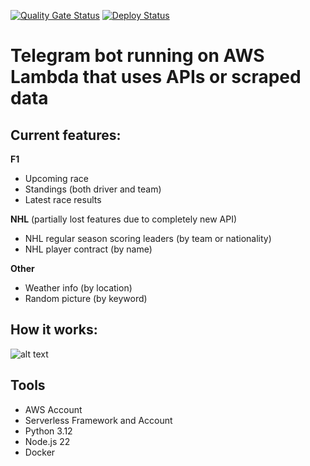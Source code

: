 [![Quality Gate Status](https://sonarcloud.io/api/project_badges/measure?project=Tsingis_telegram-bot&metric=alert_status)](https://sonarcloud.io/summary/new_code?id=Tsingis_telegram-bot) [![Deploy Status](https://github.com/tsingis/telegram-bot/actions/workflows/deploy.yml/badge.svg)](https://github.com/tsingis/telegram-bot/actions/workflows/deploy.yml)

# Telegram bot running on AWS Lambda that uses APIs or scraped data

## Current features:

**F1**

- Upcoming race
- Standings (both driver and team)
- Latest race results

**NHL** (partially lost features due to completely new API)

- NHL regular season scoring leaders (by team or nationality)
- NHL player contract (by name)

**Other**

- Weather info (by location)
- Random picture (by keyword)

## How it works:

![alt text](https://i.imgur.com/KSxMkXk.png)

## Tools

- AWS Account
- Serverless Framework and Account
- Python 3.12
- Node.js 22
- Docker

